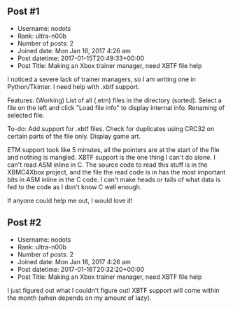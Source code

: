 ## Post #1
- Username: nodots
- Rank: ultra-n00b
- Number of posts: 2
- Joined date: Mon Jan 16, 2017 4:26 am
- Post datetime: 2017-01-15T20:49:33+00:00
- Post Title: Making an Xbox trainer manager, need XBTF file help

I noticed a severe lack of trainer managers, so I am writing one in Python/Tkinter. I need help with .xbtf support.

Features: (Working)
List of all (.etm) files in the directory (sorted).
Select a file on the left and click "Load file info" to display internal info.
Renaming of selected file.

To-do:
Add support for .xbtf files.
Check for duplicates using CRC32 on certain parts of the file only.
Display game art.

ETM support took like 5 minutes, all the pointers are at the start of the file and nothing is mangled.
XBTF support is the one thing I can't do alone. I can't read ASM inline in C. The source code to read this stuff is in the XBMC4Xbox project, and the file the read code is in has the most important bits in ASM inline in the C code. I can't make heads or tails of what data is fed to the code as I don't know C well enough.

If anyone could help me out, I would love it!
## Post #2
- Username: nodots
- Rank: ultra-n00b
- Number of posts: 2
- Joined date: Mon Jan 16, 2017 4:26 am
- Post datetime: 2017-01-16T20:32:20+00:00
- Post Title: Making an Xbox trainer manager, need XBTF file help

I just figured out what I couldn't figure out! XBTF support will come within the month (when depends on my amount of lazy).

